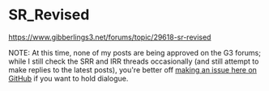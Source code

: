 # SR_Revised
https://www.gibberlings3.net/forums/topic/29618-sr-revised

NOTE: At this time, none of my posts are being approved on the G3 forums; while I still check the SRR and IRR threads occasionally (and still attempt to make replies to the latest posts), you're better off [making an issue here on GitHub](https://github.com/BartyMae/SR_Revised/issues/new/choose) if you want to hold dialogue.
